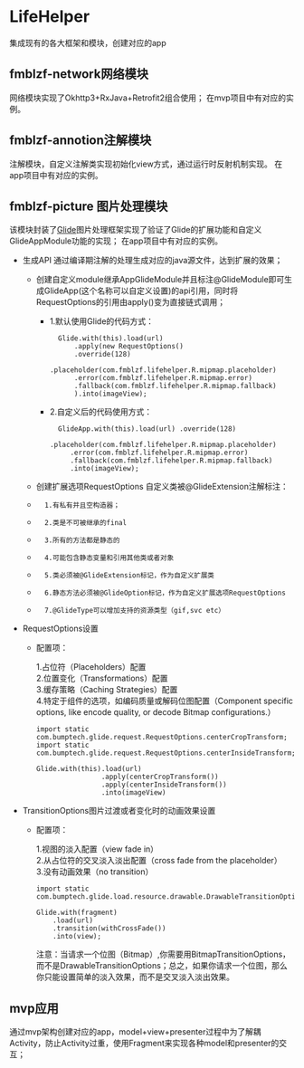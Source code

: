 # LifeHelper
集成现有的各大框架和模块，创建对应的app

## fmblzf-network网络模块

网络模块实现了Okhttp3+RxJava+Retrofit2组合使用；
在mvp项目中有对应的实例。
## fmblzf-annotion注解模块

注解模块，自定义注解类实现初始化view方式，通过运行时反射机制实现。
在app项目中有对应的实例。

## fmblzf-picture 图片处理模块

该模块封装了[Glide](http://bumptech.github.io/glide/)图片处理框架实现了验证了Glide的扩展功能和自定义GlideAppModule功能的实现；
在app项目中有对应的实例。
+ 生成API
通过编译期注解的处理生成对应的java源文件，达到扩展的效果；
 
  + 创建自定义module继承AppGlideModule并且标注@GlideModule即可生成GlideApp(这个名称可以自定义设置)的api引用，同时将RequestOptions的引用由apply()变为直接链式调用；
  
    * 1.默认使用Glide的代码方式：
      ```  
        Glide.with(this).load(url)
            .apply(new RequestOptions()
            .override(128)         
            .placeholder(com.fmblzf.lifehelper.R.mipmap.placeholder)
            .error(com.fmblzf.lifehelper.R.mipmap.error)
            .fallback(com.fmblzf.lifehelper.R.mipmap.fallback)
            ).into(imageView);
      ```
    * 2.自定义后的代码使用方式：
      ```
        GlideApp.with(this).load(url) .override(128)
           .placeholder(com.fmblzf.lifehelper.R.mipmap.placeholder)
           .error(com.fmblzf.lifehelper.R.mipmap.error)
           .fallback(com.fmblzf.lifehelper.R.mipmap.fallback)
           .into(imageView);
      ```
  + 创建扩展选项RequestOptions
  自定义类被@GlideExtension注解标注：
  >
    *       1.有私有并且空构造器；
    *       2.类是不可被继承的final
    *       3.所有的方法都是静态的
    *       4.可能包含静态变量和引用其他类或者对象
    *       5.类必须被@GlideExtension标记，作为自定义扩展类
    *       6.静态方法必须被@GlideOption标记，作为自定义扩展选项RequestOptions
    *       7.@GlideType可以增加支持的资源类型（gif,svc etc）
    
+ RequestOptions设置

    + 配置项：
        
        1.占位符（Placeholders）配置        
        2.位置变化（Transformations）配置        
        3.缓存策略（Caching Strategies）配置        
        4.特定于组件的选项，如编码质量或解码位图配置（Component specific options, like encode quality, or decode Bitmap configurations.）
        ```
        import static com.bumptech.glide.request.RequestOptions.centerCropTransform;
        import static com.bumptech.glide.request.RequestOptions.centerInsideTransform;
        
        Glide.with(this).load(url)
                        .apply(centerCropTransform())
                        .apply(centerInsideTransform())
                        .into(imageView)
        ```
        
+ TransitionOptions图片过渡或者变化时的动画效果设置

    + 配置项：
        
        1.视图的淡入配置（view fade in）  
        2.从占位符的交叉淡入淡出配置（cross fade from the placeholder）  
        3.没有动画效果（no transition）
        
        ```
        import static com.bumptech.glide.load.resource.drawable.DrawableTransitionOptions.withCrossFade;
        
        Glide.with(fragment)
            .load(url)
            .transition(withCrossFade())
            .into(view);
        ```
        注意：当请求一个位图（Bitmap）,你需要用BitmapTransitionOptions，而不是DrawableTransitionOptions；总之，如果你请求一个位图，那么你只能设置简单的淡入效果，而不是交叉淡入淡出效果。



## mvp应用

通过mvp架构创建对应的app，model+view+presenter过程中为了解耦Activity，防止Activity过重，使用Fragment来实现各种model和presenter的交互；